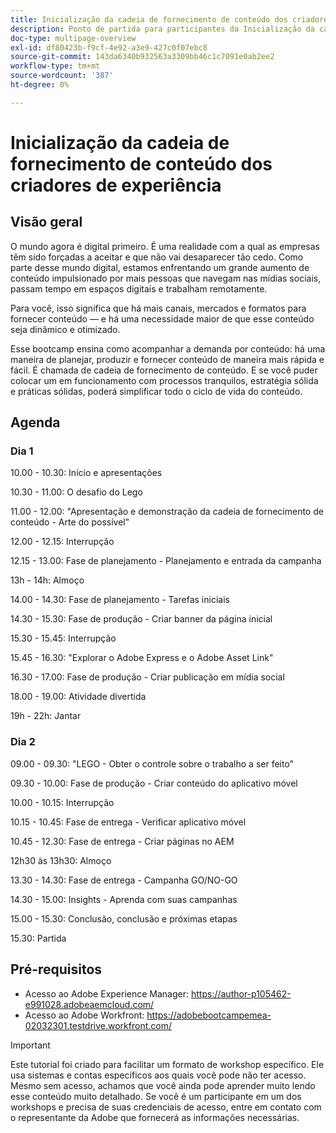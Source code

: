 ```yaml
---
title: Inicialização da cadeia de fornecimento de conteúdo dos criadores de experiência
description: Ponto de partida para participantes da Inicialização da cadeia de fornecimento de conteúdo dos Criadores de experiências
doc-type: multipage-overview
exl-id: df80423b-f9cf-4e92-a3e9-427c0f07ebc8
source-git-commit: 143da6340b932563a3309bb46c1c7091e0ab2ee2
workflow-type: tm+mt
source-wordcount: '387'
ht-degree: 0%

---
```


# Inicialização da cadeia de fornecimento de conteúdo dos criadores de experiência

## Visão geral

O mundo agora é digital primeiro. É uma realidade com a qual as empresas têm sido forçadas a aceitar e que não vai desaparecer tão cedo. Como parte desse mundo digital, estamos enfrentando um grande aumento de conteúdo impulsionado por mais pessoas que navegam nas mídias sociais, passam tempo em espaços digitais e trabalham remotamente.

Para você, isso significa que há mais canais, mercados e formatos para fornecer conteúdo — e há uma necessidade maior de que esse conteúdo seja dinâmico e otimizado.

Esse bootcamp ensina como acompanhar a demanda por conteúdo: há uma maneira de planejar, produzir e fornecer conteúdo de maneira mais rápida e fácil. É chamada de cadeia de fornecimento de conteúdo. E se você puder colocar um em funcionamento com processos tranquilos, estratégia sólida e práticas sólidas, poderá simplificar todo o ciclo de vida do conteúdo.

## Agenda

### Dia 1

10.00 - 10.30: Início e apresentações

10.30 - 11.00: O desafio do Lego

11.00 - 12.00: &quot;Apresentação e demonstração da cadeia de fornecimento de conteúdo - Arte do possível&quot;

12.00 - 12.15: Interrupção

12.15 - 13.00: Fase de planejamento - Planejamento e entrada da campanha

13h - 14h: Almoço

14.00 - 14.30: Fase de planejamento - Tarefas iniciais

14.30 - 15.30: Fase de produção - Criar banner da página inicial

15.30 - 15.45: Interrupção

15.45 - 16.30: &quot;Explorar o Adobe Express e o Adobe Asset Link&quot;

16.30 - 17.00: Fase de produção - Criar publicação em mídia social

18.00 - 19.00: Atividade divertida

19h - 22h: Jantar


### Dia 2

09.00 - 09.30: &quot;LEGO - Obter o controle sobre o trabalho a ser feito&quot;

09.30 - 10.00: Fase de produção - Criar conteúdo do aplicativo móvel

10.00 - 10.15: Interrupção

10.15 - 10.45: Fase de entrega - Verificar aplicativo móvel

10.45 - 12.30: Fase de entrega - Criar páginas no AEM

12h30 às 13h30: Almoço

13.30 - 14.30: Fase de entrega - Campanha GO/NO-GO

14.30 - 15.00: Insights - Aprenda com suas campanhas

15.00 - 15.30: Conclusão, conclusão e próximas etapas

15.30: Partida

## Pré-requisitos

- Acesso ao Adobe Experience Manager: https://author-p105462-e991028.adobeaemcloud.com/
- Acesso ao Adobe Workfront: https://adobebootcampemea-02032301.testdrive.workfront.com/


>[!IMPORTANT]
>
>Este tutorial foi criado para facilitar um formato de workshop específico. Ele usa sistemas e contas específicos aos quais você pode não ter acesso. Mesmo sem acesso, achamos que você ainda pode aprender muito lendo esse conteúdo muito detalhado. Se você é um participante em um dos workshops e precisa de suas credenciais de acesso, entre em contato com o representante da Adobe que fornecerá as informações necessárias.
